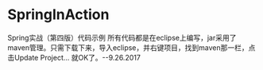 # SpringInAction
Spring实战（第四版）代码示例
所有代码都是在eclipse上编写，jar采用了maven管理。只需下载下来，导入eclipse，并右键项目，找到maven那一栏，点击Update Project... 就OK了。--9.26.2017
